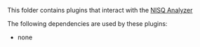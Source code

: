 This folder contains plugins that interact with the [NISQ Analyzer](https://github.com/UST-QuAntiL/nisq-analyzer)

The following dependencies are used by these plugins:
- none
